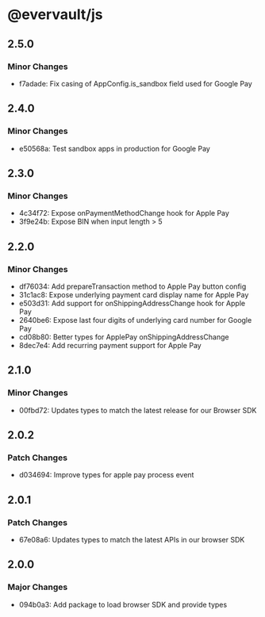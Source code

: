 # @evervault/js

## 2.5.0

### Minor Changes

- f7adade: Fix casing of AppConfig.is_sandbox field used for Google Pay

## 2.4.0

### Minor Changes

- e50568a: Test sandbox apps in production for Google Pay

## 2.3.0

### Minor Changes

- 4c34f72: Expose onPaymentMethodChange hook for Apple Pay
- 3f9e24b: Expose BIN when input length > 5

## 2.2.0

### Minor Changes

- df76034: Add prepareTransaction method to Apple Pay button config
- 31c1ac8: Expose underlying payment card display name for Apple Pay
- e503d31: Add support for onShippingAddressChange hook for Apple Pay
- 2640be6: Expose last four digits of underlying card number for Google Pay
- cd08b80: Better types for ApplePay onShippingAddressChange
- 8dec7e4: Add recurring payment support for Apple Pay

## 2.1.0

### Minor Changes

- 00fbd72: Updates types to match the latest release for our Browser SDK

## 2.0.2

### Patch Changes

- d034694: Improve types for apple pay process event

## 2.0.1

### Patch Changes

- 67e08a6: Updates types to match the latest APIs in our browser SDK

## 2.0.0

### Major Changes

- 094b0a3: Add package to load browser SDK and provide types
